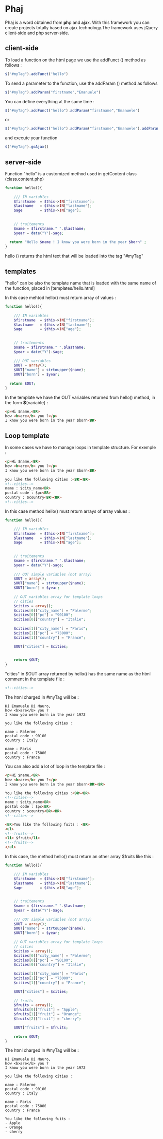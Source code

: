 # Phaj
Phaj is a word obtained from <b>ph</b>p and <b>aj</b>ax.
With this framework you can create projects totally based on ajax technology.The framework uses jQuery client-side and php server-side.

<h2>client-side</h2>

To load a function on the html page we use the addFunct () method as follows :
```js
$("#myTag").addFunct("hello")
```

To send a parameter to the function, use the addParam () method as follows
```js
$("#myTag").addParam("firstname","Emanuele")
```

You can define everything at the same time :

```js
$("#myTag").addFunct("hello").addParam("firstname","Emanuele")
```

or 

```js
$("#myTag").addFunct("hello").addParam("firstname","Emanuele").addParam("lastname","Di Mauro").addParam("age","47")
```

and execute your function 
```js
$("#myTag").goAjax()
```
<h2>server-side</h2>
Function "hello" is a customized method used in getContent class (class.content.php) 

```php
function hello(){
  
	/// IN variables
	$firstname 	= $this->IN["firstname"];
	$lastname 	= $this->IN["lastname"];
	$age 		= $this->IN["age"]; 
	
	
	// traitements
	$name = $firstname." ".$lastname;
	$year = date("Y")-$age;
	
  return "Hello $name ! I know you were born in the year $born" ;
}
```

hello () returns the html text that will be loaded into the tag "#myTag"

<h2>templates</h2>
"hello" can be also the template name that is loaded with the same name of the function, placed in [templates/hello.html]

In this case mehtod hello() must return array of values :

```php
function hello(){
  
	/// IN variables
	$firstname 	= $this->IN["firstname"];
	$lastname 	= $this->IN["lastname"];
	$age 		= $this->IN["age"]; 
	
	
	// traitements
	$name = $firstname." ".$lastname;
	$year = date("Y")-$age;
	
	/// OUT variables
	$OUT = array();
	$OUT["name"] = strtoupper($name);
	$OUT["born"] = $year;
  
  return $OUT;
}
```

In the template we have the OUT variables returned from hello() method, in the form <b>$</b>{variable} :

```html
<p>Hi $name,<BR>
how <b>are</b> you ?</p>
I know you were born in the year $born<BR>
```

<h2>Loop template </h2>
In some cases we have to manage loops in template structure. 
For exemple : 

```html
<p>Hi $name,<BR>
how <b>are</b> you ?</p>
I know you were born in the year $born<BR>

you like the following cities :<BR><BR>
<!--cities-->
name : $city_name<BR>
postal code : $pc<BR>
country : $country<BR><BR>
<!--cities-->

```

In this case method hello() must return arrays of array values :

```php
function hello(){

	/// IN variables
	$firstname 	= $this->IN["firstname"];
	$lastname 	= $this->IN["lastname"];
	$age 		= $this->IN["age"]; 
	
	
	// traitements
	$name = $firstname." ".$lastname;
	$year = date("Y")-$age;
	
	/// OUT simple variables (not array)
	$OUT = array();
	$OUT["name"] = strtoupper($name);
	$OUT["born"] = $year;
	
	// OUT variables array for template loops
	// cities 
	$cities = array();
	$cities[0]["city_name"] = "Palerme";
	$cities[0]["pc"] = "90100";
	$cities[0]["country"] = "Italie";
	  
	$cities[1]["city_name"] = "Paris";
	$cities[1]["pc"] = "75000";
	$cities[1]["country"] = "France";

	$OUT["cities"] = $cities;
	
	
	return $OUT;
}
```
"cities" in $OUT array returned by hello() has the same name as the html comment in the template file :

```html
<!--cities-->
```

The html charged in #myTag will be : 
```
Hi Emanuele Di Mauro,
how <b>are</b> you ?
I know you were born in the year 1972

you like the following cities :

name : Palerme
postal code : 90100
country : Italy 

name : Paris
postal code : 75000
country : France 

```

You can also add a lot of loop in the template file : 
```html
<p>Hi $name,<BR>
how <b>are</b> you ?</p>
I know you were born in the year $born<BR><BR>

You like the following cities :<BR><BR>
<!--cities-->
name : $city_name<BR>
postal code : $pc<BR>
country : $country<BR><BR>
<!--cities-->

<BR>You like the following fuits : <BR>
<ul>
<!--fruits-->
<li> $fruit</li>
<!--fruits-->
</ul>
```

In this case, the method hello() must return an other array $fruits like this :

```php
function hello(){

	/// IN variables
	$firstname 	= $this->IN["firstname"];
	$lastname 	= $this->IN["lastname"];
	$age 		= $this->IN["age"]; 
	
	
	// traitements
	$name = $firstname." ".$lastname;
	$year = date("Y")-$age;
	
	/// OUT simple variables (not array)
	$OUT = array();
	$OUT["name"] = strtoupper($name);
	$OUT["born"] = $year;
	
	// OUT variables array for template loops
	// cities 
	$cities = array();
	$cities[0]["city_name"] = "Palerme";
	$cities[0]["pc"] = "90100";
	$cities[0]["country"] = "Italie";
	  
	$cities[1]["city_name"] = "Paris";
	$cities[1]["pc"] = "75000";
	$cities[1]["country"] = "France";

	$OUT["cities"] = $cities;
	
	// fruits
	$fruits = array();
	$fruits[0]["fruit"] = "Apple"; 
	$fruits[1]["fruit"] = "Orange";
	$fruits[2]["fruit"] = "cherry";

	$OUT["fruits"] = $fruits;	
	
	return $OUT;
}
```

The html charged in #myTag will be : 
```
Hi Emanuele Di Mauro,
how <b>are</b> you ?
I know you were born in the year 1972

you like the following cities :

name : Palerme
postal code : 90100
country : Italy 

name : Paris
postal code : 75000
country : France 

You like the following fuits : 
- Apple
- Orange
- cherry

```
